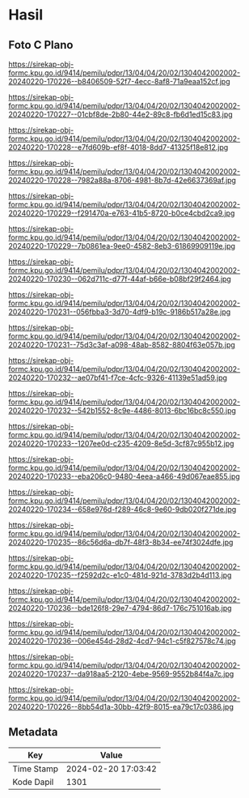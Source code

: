 # Hasil

## Foto C Plano

https://sirekap-obj-formc.kpu.go.id/9414/pemilu/pdpr/13/04/04/20/02/1304042002002-20240220-170226--b8406509-52f7-4ecc-8af8-71a9eaa152cf.jpg

https://sirekap-obj-formc.kpu.go.id/9414/pemilu/pdpr/13/04/04/20/02/1304042002002-20240220-170227--01cbf8de-2b80-44e2-89c8-fb6d1ed15c83.jpg

https://sirekap-obj-formc.kpu.go.id/9414/pemilu/pdpr/13/04/04/20/02/1304042002002-20240220-170228--e7fd609b-ef8f-4018-8dd7-41325f18e812.jpg

https://sirekap-obj-formc.kpu.go.id/9414/pemilu/pdpr/13/04/04/20/02/1304042002002-20240220-170228--7982a88a-8706-4981-8b7d-42e6637369af.jpg

https://sirekap-obj-formc.kpu.go.id/9414/pemilu/pdpr/13/04/04/20/02/1304042002002-20240220-170229--f291470a-e763-41b5-8720-b0ce4cbd2ca9.jpg

https://sirekap-obj-formc.kpu.go.id/9414/pemilu/pdpr/13/04/04/20/02/1304042002002-20240220-170229--7b0861ea-9ee0-4582-8eb3-61869909119e.jpg

https://sirekap-obj-formc.kpu.go.id/9414/pemilu/pdpr/13/04/04/20/02/1304042002002-20240220-170230--062d711c-d77f-44af-b66e-b08bf29f2464.jpg

https://sirekap-obj-formc.kpu.go.id/9414/pemilu/pdpr/13/04/04/20/02/1304042002002-20240220-170231--056fbba3-3d70-4df9-b19c-9186b517a28e.jpg

https://sirekap-obj-formc.kpu.go.id/9414/pemilu/pdpr/13/04/04/20/02/1304042002002-20240220-170231--75d3c3af-a098-48ab-8582-8804f63e057b.jpg

https://sirekap-obj-formc.kpu.go.id/9414/pemilu/pdpr/13/04/04/20/02/1304042002002-20240220-170232--ae07bf41-f7ce-4cfc-9326-41139e51ad59.jpg

https://sirekap-obj-formc.kpu.go.id/9414/pemilu/pdpr/13/04/04/20/02/1304042002002-20240220-170232--542b1552-8c9e-4486-8013-6bc16bc8c550.jpg

https://sirekap-obj-formc.kpu.go.id/9414/pemilu/pdpr/13/04/04/20/02/1304042002002-20240220-170233--1207ee0d-c235-4209-8e5d-3cf87c955b12.jpg

https://sirekap-obj-formc.kpu.go.id/9414/pemilu/pdpr/13/04/04/20/02/1304042002002-20240220-170233--eba206c0-9480-4eea-a466-49d067eae855.jpg

https://sirekap-obj-formc.kpu.go.id/9414/pemilu/pdpr/13/04/04/20/02/1304042002002-20240220-170234--658e976d-f289-46c8-9e60-9db020f271de.jpg

https://sirekap-obj-formc.kpu.go.id/9414/pemilu/pdpr/13/04/04/20/02/1304042002002-20240220-170235--86c56d6a-db7f-48f3-8b34-ee74f3024dfe.jpg

https://sirekap-obj-formc.kpu.go.id/9414/pemilu/pdpr/13/04/04/20/02/1304042002002-20240220-170235--f2592d2c-e1c0-481d-921d-3783d2b4d113.jpg

https://sirekap-obj-formc.kpu.go.id/9414/pemilu/pdpr/13/04/04/20/02/1304042002002-20240220-170236--bde126f8-29e7-4794-86d7-176c751016ab.jpg

https://sirekap-obj-formc.kpu.go.id/9414/pemilu/pdpr/13/04/04/20/02/1304042002002-20240220-170236--006e454d-28d2-4cd7-94c1-c5f827578c74.jpg

https://sirekap-obj-formc.kpu.go.id/9414/pemilu/pdpr/13/04/04/20/02/1304042002002-20240220-170237--da918aa5-2120-4ebe-9569-9552b84f4a7c.jpg

https://sirekap-obj-formc.kpu.go.id/9414/pemilu/pdpr/13/04/04/20/02/1304042002002-20240220-170226--8bb54d1a-30bb-42f9-8015-ea79c17c0386.jpg


## Metadata

| Key        | Value               |
| ---------- | ------------------- |
| Time Stamp | 2024-02-20 17:03:42 |
| Kode Dapil | 1301                |



